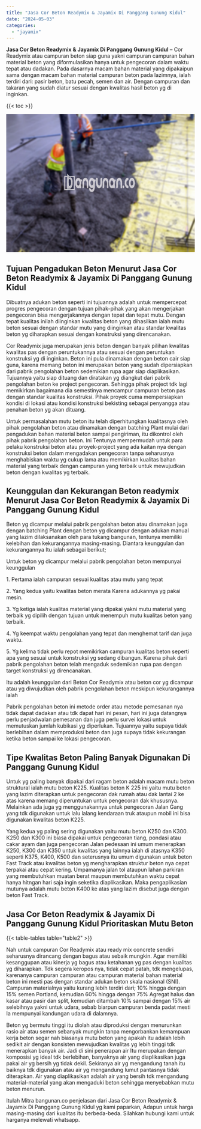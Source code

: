 ```yaml
---
title: "Jasa Cor Beton Readymix & Jayamix Di Panggang Gunung Kidul"
date: "2024-05-03"
categories: 
  - "jayamix"
---
```


**Jasa Cor Beton Readymix & Jayamix Di Panggang Gunung Kidul** – Cor Readymix atau campuran beton siap guna yakni campuran campuran bahan material beton yang diformulasikan hanya untuk pengecoran dalam waktu tepat atau dadakan. Pada dasarnya macam bahan material yang dipakaipun sama dengan macam bahan material campuran beton pada lazimnya, ialah terdiri dari: pasir beton, batu pecah, semen dan air. Dengan campuran dan takaran yang sudah diatur sesuai dengan kwalitas hasil beton yg di inginkan.

{{< toc >}}

![Jasa Cor Beton Readymix & Jayamix Di Panggang Gunung Kidul](/images/jasa-cor-readymix-43.png)

## Tujuan Pengadukan Beton Menurut Jasa Cor Beton Readymix & Jayamix Di Panggang Gunung Kidul

Dibuatnya adukan beton seperti ini tujuannya adalah untuk mempercepat progres pengecoran dengan tujuan pihak-pihak yang akan mengerjakan pengecoran bisa mengerjakannya dengan tepat dan tepat mutu. Dengan tepat kualitas inilah diinginkan kwalitas beton yang dihasilkan ialah mutu beton sesuai dengan standar mutu yang diinginkan atau standar kwalitas beton yg diharapkan sesuai dengan konstruksi yang direncanakan.

Cor Readymix juga merupakan jenis beton dengan banyak pilihan kwalitas kwalitas pas dengan peruntukannya atau sesuai dengan peruntukan konstruksi yg di inginkan. Beton ini pula dinamakan dengan beton cair siap guna, karena memang beton ini merupakan beton yang sudah dipersiapkan dari pabrik pengolahan beton sedemikian rupa agar siap diaplikasikan. Tujuannya yaitu siap dituang dan diratakan yg diangkut dari pabrik pengolahan beton ke project pengecoran. Sehingga pihak project tdk lagi memikirkan bagaimana dia semestinya mencampur campuran beton pas dengan standar kualitas konstruksi. Pihak proyek cuma mempersiapkan kondisi di lokasi atau kondisi konstruksi bekisting sebagai penyangga atau penahan beton yg akan dituang.

Untuk permasalahan mutu beton itu telah diperhitungkan kualitasnya oleh pihak pengolahan beton atau dinamakan dengan batching Plant mulai dari pengadukan bahan material beton sampai pengiriman, itu dikontrol oleh pihak pabrik pengolahan beton. Ini Tentunya mempermudah untuk para pelaku konstruksi beton atau proyek-project yang ada kaitan nya dengan konstruksi beton dalam mengadakan pengecoran tanpa seharusnya menghabiskan waktu yg cukup lama atau memikirkan kualitas bahan material yang terbaik dengan campuran yang terbaik untuk mewujudkan beton dengan kwalitas yg terbaik.

## Keunggulan dan Kekurangan Beton readymix Menurut Jasa Cor Beton Readymix & Jayamix Di Panggang Gunung Kidul

Beton yg dicampur melalui pabrik pengolahan beton atau dinamakan juga dengan batching Plant dengan beton yg dicampur dengan adukan manual yang lazim dilaksanakan oleh para tukang bangunan, tentunya memiliki kelebihan dan kekurangannya masing-masing. Diantara keunggulan dan kekurangannya Itu ialah sebagai berikut;

Untuk beton yg dicampur melalui pabrik pengolahan beton mempunyai keunggulan

1\. Pertama ialah campuran sesuai kualitas atau mutu yang tepat

2\. Yang kedua yaitu kwalitas beton merata Karena adukannya yg pakai mesin.

3\. Yg ketiga ialah kualitas material yang dipakai yakni mutu material yang terbaik yg dipilih dengan tujuan untuk menempuh mutu kualitas beton yang terbaik.

4\. Yg keempat waktu pengolahan yang tepat dan menghemat tarif dan juga waktu.

5\. Yg kelima tidak perlu repot memikirkan campuran kualitas beton seperti apa yang sesuai untuk konstruksi yg sedang dibangun. Karena pihak dari pabrik pengolahan beton telah mengaduk sedemikian rupa pas dengan target konstruksi yg direncanakan.

Itu adalah keunggulan dari Beton Cor Readymix atau beton cor yg dicampur atau yg diwujudkan oleh pabrik pengolahan beton meskipun kekurangannya ialah

Pabrik pengolahan beton ini metode order atau metode pemesanan nya tidak dapat dadakan atau tdk dapat hari ini pesan, hari ini juga datangnya perlu penjadwalan pemesanan dan juga perlu survei lokasi untuk memutuskan jumlah kubikasi yg diperlukan. Tujuannya yaitu supaya tidak berlebihan dalam memproduksi beton dan juga supaya tidak kekurangan ketika beton sampai ke lokasi pengecoran.

## Tipe Kwalitas Beton Paling Banyak Digunakan Di Panggang Gunung Kidul

Untuk yg paling banyak dipakai dari ragam beton adalah macam mutu beton struktural ialah mutu beton K225. Kualitas beton K 225 ini yaitu mutu beton yang lazim diterapkan untuk pengecoran dak rumah atau dak lantai 2 ke atas karena memang diperuntukan untuk pengecoran dak khususnya. Melainkan ada juga yg menggunakannya untuk pengecoran Jalan Gang yang tdk digunakan untuk lalu lalang kendaraan truk ataupun mobil ini bisa digunakan kwalitas beton K225.

Yang kedua yg paling sering digunakan yaitu mutu beton K250 dan K300. K250 dan K300 ini biasa dipakai untuk pengecoran tiang, pondasi atau cakar ayam dan juga pengecoran Jalan pedesaan ini umum menerapkan K250, K300 dan K350 untuk kwalitas yang lainnya ialah di atasnya K350 seperti K375, K400, K500 dan seterusnya itu umum digunakan untuk beton Fast Track atau kwalitas beton yg mengharapkan struktur beton nya cepat terpakai atau cepat kering. Umpamanya jalan tol ataupun lahan parkiran yang membutuhkan muatan berat maupun membutuhkan waktu cepat hanya hitngan hari saja ingin seketika diaplikasikan. Maka pengaplikasian mutunya adalah mutu beton K400 ke atas yang lazim disebut juga dengan beton Fast Track.

## Jasa Cor Beton Readymix & Jayamix Di Panggang Gunung Kidul Prioritaskan Mutu Beton

{{< table-tables table="table2" >}}

Nah untuk campuran Cor Readymix atau ready mix concrete sendiri seharusnya dirancang dengan bagus atau sebaik mungkin. Agar memiliki kesanggupan atau kinerja yg bagus atau ketahanan yg pas dengan kualitas yg diharapkan. Tdk segera keropos nya, tidak cepat patah, tdk mengelupas, karenanya campuran campuran atau campuran material bahan material beton ini mesti pas dengan standar adukan beton skala nasional (SNI). Campuran materialnya yaitu kurang lebih terdiri dari; 10% hingga dengan 15% semen Portland, kemudian 60% hingga dengan 75% Agregat halus dan kasar atau pasir dan split, kemudian ditambah 10% sampai dengan 15% air selebihnya yakni untuk udara, sebab biarpun campuran benda padat mesti Ia mempunyai kandungan udara di dalamnya.

Beton yg bermutu tinggi itu diolah atau diproduksi dengan menurunkan rasio air atau semen sebanyak mungkin tanpa mengorbankan kemampuan kerja beton segar nah biasanya mutu beton yang apakah itu adalah lebih sedikit air dengan konsisten mewujudkan kwalitas yg lebih tinggi tdk menerapkan banyak air. Jadi di sini penerapan air Itu merupakan dengan komposisi yg ideal tdk berlebihan, banyaknya air yang diaplikasikan juga pakai air yg bersih yg tidak dekil. Sekiranya air yg mengandung tanah itu baiknya tdk digunakan atau air yg mengandung lumut pantasnya tidak diterapkan. Air yang diaplikasikan adalah air yang bersih tdk mengandung material-material yang akan mengaduki beton sehingga menyebabkan mutu beton menurun.

Itulah Mitra bangunan.co penjelasan dari Jasa Cor Beton Readymix & Jayamix Di Panggang Gunung Kidul yg kami paparkan, Adapun untuk harga masing-masing dari kualitas itu berbeda-beda. Silahkan hubungi kami untuk harganya melewati whatsapp.
